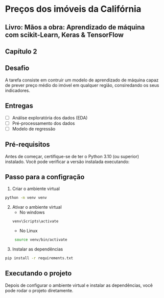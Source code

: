 # Preços dos imóveis da Califórnia
## Livro: Mãos a obra: Aprendizado de máquina com scikit-Learn, Keras & TensorFlow
## Capítulo 2

## Desafio
A tarefa consiste em contruir um modelo de aprendizado de máquina capaz de prever preço médio do imóvel em qualquer região, consiredando os seus indicadores.

##  Entregas
- [ ] Análise exploratória dos dados (EDA)
- [ ] Pré-processamento dos dados
- [ ] Modelo de regressão 

## Pré-requisitos
Antes de começar, certifique-se de ter o Python 3.10 (ou superior) instalado. Você pode verificar a versão instalada executando:

## Passo para a configração
1. Criar o ambiente virtual
```bash
python -m venv venv
```
2. Ativar o ambiente virtual
    - No windows 
    ```bash
    venv\Scripts\activate
    ```
   - No Linux
   ```bash
    source venv/bin/activate
   ```
3. Instalar as dependências
```bash
pip install -r requirements.txt
```

## Executando o projeto
Depois de configurar o ambiente virtual e instalar as dependências, você pode rodar o projeto diretamente.